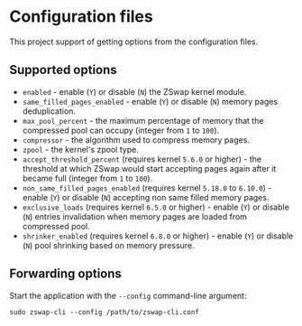 # Configuration files

This project support of getting options from the configuration files.

## Supported options

  * `enabled` - enable (`Y`) or disable (`N`) the ZSwap kernel module.
  * `same_filled_pages_enabled` - enable (`Y`) or disable (`N`) memory pages deduplication.
  * `max_pool_percent` - the maximum percentage of memory that the compressed pool can occupy (integer from `1` to `100`).
  * `compressor` - the algorithm used to compress memory pages.
  * `zpool` - the kernel's zpool type.
  * `accept_threshold_percent` (requires kernel `5.6.0` or higher) - the threshold at which ZSwap would start accepting pages again after it became full (integer from `1` to `100`).
  * `non_same_filled_pages_enabled` (requires kernel `5.18.0` to `6.10.0`) - enable (`Y`) or disable (`N`) accepting non same filled memory pages.
  * `exclusive_loads` (requires kernel `6.5.0` or higher) - enable (`Y`) or disable (`N`) entries invalidation when memory pages are loaded from compressed pool.
  * `shrinker_enabled` (requires kernel `6.8.0` or higher) - enable (`Y`) or disable (`N`) pool shrinking based on memory pressure.

## Forwarding options

Start the application with the `--config` command-line argument:

```
sudo zswap-cli --config /path/to/zswap-cli.conf
```
